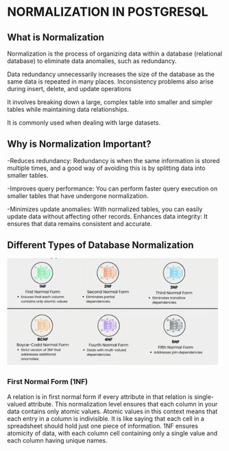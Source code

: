 # NORMALIZATION IN POSTGRESQL

## What is Normalization
Normalization is the process of organizing data within a database (relational database) to eliminate data anomalies, such as redundancy.

Data redundancy unnecessarily increases the size of the database as the same data is repeated in many places. Inconsistency problems also arise during insert, delete, and update operations

It involves breaking down a large, complex table into smaller and simpler tables while maintaining data relationships.

It is commonly used when dealing with large datasets.

## Why is Normalization  Important?
-Reduces redundancy: Redundancy is when the same information is stored multiple times, and a good way of avoiding this is by splitting data into smaller tables.

-Improves query performance: You can perform faster query execution on smaller tables that have undergone normalization.

-Minimizes update anomalies: With normalized tables, you can easily update data without affecting other records.
Enhances data integrity: It ensures that data remains consistent and accurate.

## Different Types of Database Normalization
![alt text](image.png)

### First Normal Form (1NF)

A relation is in first normal form if every attribute in that relation is single-valued attribute. 
This normalization level ensures that each column in your data contains only atomic values. Atomic values in this context means that each entry in a column is indivisible. 
It is like saying that each cell in a spreadsheet should hold just one piece of information. 1NF ensures atomicity of data, with each column cell containing only a single value and each column having unique names.

